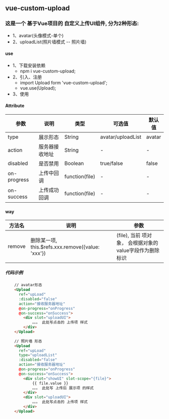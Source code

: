 
## vue-custom-upload

### 这是一个 基于Vue项目的 自定义上传UI组件, 分为2种形态: 
- 1、avatar(头像模式-单个)
- 2、uploadList(照片墙模式 -- 照片墙)
 
#### use
- 1、下载安装依赖 
    - npm i vue-custom-upload;     
- 2、引入、注册     
    - import Upload form 'vue-custom-upload';
    - vue.use(Upload);
- 3、使用

#### Attribute

| 参数 | 说明 | 类型 | 可选值	| 默认值 |
| ------ | ------ | ------ | ------ | ----- |
| type        | 展示形态  | String  | avatar/uploadList | avatar |
| action      | 服务器接收地址 | String | - | - |
| disabled    | 是否禁用 | Boolean | true/false | false |
| on-progress | 上传中回调 | function(file)  | - | - |
| on-success  | 上传成功回调 | function(file) | - | - |

#### way
| 方法名 | 说明 | 参数 |
| ------ | ------ | ------ |
| remove | 删除某一项, this.$refs.xxx.remove({value: 'xxx'})  | (file), 当前 项对象， 会根据对象的 value字段作为删除标识 |


##### 代码示例
```html
    // avatar形态
    <Upload
      ref="upLoad"
      :disabled="false"
      action="接收服务器地址"
      @on-progress="onProgress"
      @on-success="onSuccess">
        <div slot="uploadUI">
            。。。 此处写点击的 上传项 样式
        </div>
    </Upload>
    
    // 照片墙 形态
    <Upload
      ref="upLoad"
      type="uploadList"      
      :disabled="false"
      action="接收服务器地址"
      @on-progress="onProgress"
      @on-success="onSuccess">
        <div slot="showUI" slot-scope="{file}">
            {{ file.value }}
            。。。 此处写 上传后 展示项 的样式
        </div>
        <div slot="uploadUI">
            。。。 此处写点击的 上传项 样式
        </div>
    </Upload>
```



